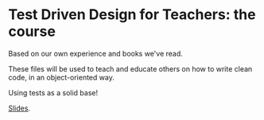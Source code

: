 # Test Driven Design for Teachers: the course

Based on our own experience and books we've read. 

These files will be used to teach and educate others on how to write clean code, in an object-oriented way.

Using tests as a solid base!

[Slides](http://wgroeneveld.github.io/tdd-course).